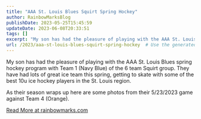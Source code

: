 ```yaml
---
title: "AAA St. Louis Blues Squirt Spring Hockey"
author: RainbowMarksBlog
publishDate: 2023-05-25T15:45:59
updateDate: 2023-06-08T20:33:51
tags: []
excerpt: "My son has had the pleasure of playing with the AAA St. Louis Blues spring hockey program with Team 1 (Navy Blue) of the 6 team Squirt group. They have had lots of great ice team this spring, getting to skate with some of the best 10u ice hockey players in the St. Louis region.  As their season wraps up here are some photos from their 5/23/2023 game against Team 4 (Orange). "
url: /2023/aaa-st-louis-blues-squirt-spring-hockey  # Use the generated URL with year
---
```

<p>My son has had the pleasure of playing with the AAA St. Louis Blues spring hockey program with Team 1 (Navy Blue) of the 6 team Squirt group. They have had lots of great ice team this spring, getting to skate with some of the best 10u ice hockey players in the St. Louis region.</p>  <p>As their season wraps up here are some photos from their 5/23/2023 game against Team 4 (Orange).</p>  <a href="https://rainbowmarks.com/Events/2022/05/AAABluesHockeySpring/">Read More at rainbowmarks.com</a>
